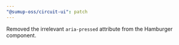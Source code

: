 ```yaml
---
"@sumup-oss/circuit-ui": patch
---
```


Removed the irrelevant `aria-pressed` attribute from the Hamburger component.
